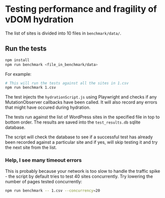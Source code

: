 # Testing performance and fragility of vDOM hydration

The list of sites is divided into 10 files in `benchmark/data/`.

## Run the tests

```sh
npm install 
npm run benchmark <file_in_benchmark/data>
```

For example:

```sh
# This will run the tests against all the sites in 1.csv
npm run benchmark 1.csv
```

The test injects the `hydrationScript.js` using Playwright and checks if any
MutationObserver callbacks have been called. It will also record any errors that
might have occured during hydration.

The tests run against the list of WordPress sites in the specified file in top to
bottom order. The results are saved into the `test_results.db` sqlite database.

The script will check the database to see if a successful test has already been 
recorded against a particular site and if yes, will skip testing it and try the
next site from the list.

### Help, I see many timeout errors

This is probably because your network is too slow to handle the traffic spike -
the script by default tries to test 40 sites concurrently. Try lowering the
number of pages tested concurrently:

```sh
npm run benchmark -- 1.csv --concurrency=20
```
